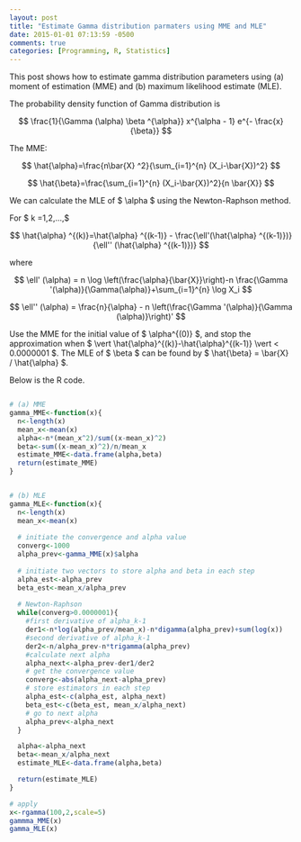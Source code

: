 ```yaml
---
layout: post
title: "Estimate Gamma distribution parmaters using MME and MLE"
date: 2015-01-01 07:13:59 -0500
comments: true
categories: [Programming, R, Statistics]
---
```


This post shows how to estimate gamma distribution parameters using (a) moment of estimation (MME) and (b) maximum likelihood estimate (MLE).

The probability density function of Gamma distribution is

$$
\frac{1}{\Gamma (\alpha) \beta ^{\alpha}} x^{\alpha - 1} e^{- \frac{x}{\beta}}
$$

The MME:

$$
\hat{\alpha}=\frac{n\bar{X} ^2}{\sum_{i=1}^{n} (X_i-\bar{X})^2}
$$

$$
\hat{\beta}=\frac{\sum_{i=1}^{n} (X_i-\bar{X})^2}{n \bar{X}}
$$

We can calculate the MLE of $ \alpha $ using the Newton-Raphson method.

For $ k =1,2,...,$

$$
\hat{\alpha} ^{(k)}=\hat{\alpha} ^{(k-1)} - \frac{\ell'(\hat{\alpha} ^{(k-1)})}{\ell'' (\hat{\alpha} ^{(k-1)})}
$$

where

$$
\ell' (\alpha) = n \log \left(\frac{\alpha}{\bar{X}}\right)-n \frac{\Gamma '(\alpha)}{\Gamma(\alpha)}+\sum_{i=1}^{n} \log X_i
$$

$$
\ell'' (\alpha) = \frac{n}{\alpha} - n \left(\frac{\Gamma '(\alpha)}{\Gamma (\alpha)}\right)'
$$

Use the MME for the initial value of $ \alpha^{(0)} $, and stop the approximation when $ \vert \hat{\alpha}^{(k)}-\hat{\alpha}^{(k-1)} \vert < 0.0000001 $. The MLE of $ \beta $ can be found by $ \hat{\beta} = \bar{X} / \hat{\alpha} $.

Below is the R code.

``` R gamma.R

# (a) MME
gamma_MME<-function(x){
  n<-length(x)
  mean_x<-mean(x)
  alpha<-n*(mean_x^2)/sum((x-mean_x)^2)
  beta<-sum((x-mean_x)^2)/n/mean_x
  estimate_MME<-data.frame(alpha,beta)
  return(estimate_MME)
}


# (b) MLE
gamma_MLE<-function(x){
  n<-length(x)
  mean_x<-mean(x)
  
  # initiate the convergence and alpha value
  converg<-1000
  alpha_prev<-gamma_MME(x)$alpha
  
  # initiate two vectors to store alpha and beta in each step
  alpha_est<-alpha_prev
  beta_est<-mean_x/alpha_prev
  
  # Newton-Raphson
  while(converg>0.0000001){
    #first derivative of alpha_k-1
    der1<-n*log(alpha_prev/mean_x)-n*digamma(alpha_prev)+sum(log(x))
    #second derivative of alpha_k-1
    der2<-n/alpha_prev-n*trigamma(alpha_prev)
    #calculate next alpha
    alpha_next<-alpha_prev-der1/der2
    # get the convergence value
    converg<-abs(alpha_next-alpha_prev)
    # store estimators in each step
    alpha_est<-c(alpha_est, alpha_next)
    beta_est<-c(beta_est, mean_x/alpha_next)
    # go to next alpha
    alpha_prev<-alpha_next
  }

  alpha<-alpha_next
  beta<-mean_x/alpha_next
  estimate_MLE<-data.frame(alpha,beta)

  return(estimate_MLE)
}

# apply
x<-rgamma(100,2,scale=5)
gammma_MME(x)
gamma_MLE(x)

```
 
